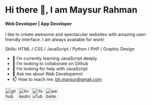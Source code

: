 # Hi there 👋, I am Maysur Rahman
#### Web Developer | App Developer
I like to create awesome and spectacular websites with amazing 
user-friendly interface. I am always available for work!

Skills: HTML / CSS / JavaScript / Python / PHP / Graphic Design

- 🌱 I’m currently learning JavaScript deeply 
- 👯 I’m looking to collaborate on Github 
- 🤔 I’m looking for help with JavaScript 
- 💬 Ask me about Web Developemnt 
- 📫 How to reach me: bh.maysur@gmail.com 


[<img src='https://cdn.jsdelivr.net/npm/simple-icons@3.0.1/icons/github.svg' alt='github' height='40'>](https://github.com/Maysur-Rahman-Bhuiyan)  [<img src='https://cdn.jsdelivr.net/npm/simple-icons@3.0.1/icons/linkedin.svg' alt='linkedin' height='40'>](https://www.linkedin.com/in/https://www.linkedin.com/in/md-maysur-rahman-bhuiyan-204b01348//)  [<img src='https://cdn.jsdelivr.net/npm/simple-icons@3.0.1/icons/youtube.svg' alt='YouTube' height='40'>](https://www.youtube.com/channel/youtube.com/@CodeWithMaysur)  [<img src='https://cdn.jsdelivr.net/npm/simple-icons@3.0.1/icons/icloud.svg' alt='website' height='40'>](Adiyaan.com)  

